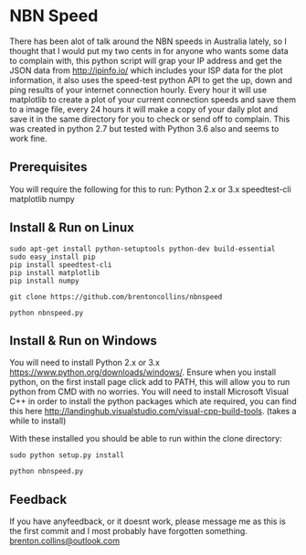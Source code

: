 # NBN Speed
There has been alot of talk around the NBN speeds in Australia lately, so I thought that I would put my two cents
in for anyone who wants some data to complain with, this python script will grap your IP address and get the JSON data from
http://ipinfo.io/ which includes your ISP data for the plot information, it also uses the speed-test python API 
to get the up, down and ping results of your internet connection hourly.
Every hour it will use matplotlib to create a plot of your current connection speeds and save them to a image file,
every 24 hours it will make a copy of your daily plot and save it in the same directory for you to check or send off to complain.
This was created in python 2.7 but tested with Python 3.6 also and seems to work fine.


## Prerequisites

You will require the following for this to run:
Python 2.x or 3.x
speedtest-cli
matplotlib
numpy

## Install & Run on Linux
```
sudo apt-get install python-setuptools python-dev build-essential 
sudo easy_install pip 
pip install speedtest-cli
pip install matplotlib
pip install numpy

git clone https://github.com/brentoncollins/nbnspeed

python nbnspeed.py
```
## Install & Run on Windows
You will need to install Python 2.x or 3.x https://www.python.org/downloads/windows/.
Ensure when you install python, on the first install page click add to PATH, this will allow you to run python from CMD with no worries.
You will need to install Microsoft Visual C++ in order to install the python packages which ate required, you can find this here
http://landinghub.visualstudio.com/visual-cpp-build-tools. (takes a while to install)

With these installed you should be able to run within the clone directory:
```
sudo python setup.py install

python nbnspeed.py
```


## Feedback

If you have anyfeedback, or it doesnt work, please message me as this is the first commit and I most probably have forgotten something.
brenton.collins@outlook.com

